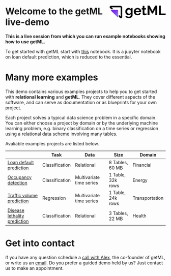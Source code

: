 <img src="assets/getml_logo.png" 
     width="35%" 
     align=right
     alt="getML logo"
     style="margin-top: 1.5rem;">

# Welcome to the getML live-demo

**This is a live session from which you can run example notebooks showing how to use getML.**

To get started with getML start with [this](loans_demo.ipynb) notebook. It is a jupyter notebook on loan default prediction, which is reduced to the essential.


# Many more examples

This demo contains various examples projects to help you to get started
with **relational learning** and **getML**. They cover different aspects of the software, and can serve as documentation or
as blueprints for your own project.

Each project solves a typical data science problem in a specific domain. You
can either choose a project by domain or by the underlying machine learning
problem, e.g. binary classification on a time series or regression using a
relational data scheme involving many tables.

Avaliable examples projects are listed below.

|                                                                                                | Task           | Data                     | Size             | Domain         |
| ---------------------------------------------------------------------------------------------- | -------------- | ------------------------ | ---------------- | -------------- |
| [Loan default prediction](loans_demo.ipynb)                                    | Classification | Relational               | 8 Tables, 60 MB  | Financial      |
| [Occupancy detection](occupancy_demo.ipynb)            | Classification | Multivariate time series | 1 Table, 32k rows   | Energy         |
| [Traffic volume prediction](interstate94_demo.ipynb)                    | Regression     | Multivariate time series | 1 Table, 24k rows   | Transportation |
| [Disease lethality prediction](atherosclerosis_demo.ipynb)     | Classification | Relational               | 3 Tables, 22 MB  | Health         |


# Get into contact

If you have any question schedule a [call with Alex](https://go.getml.com/meetings/alexander-uhlig/getml-demo), the co-founder of getML, or write us an [email](team@getml.com). Do you prefer a guided demo held by us? Just contact us to make an appointment.
